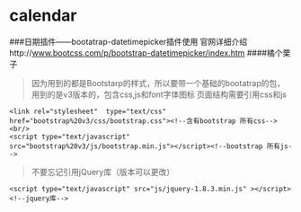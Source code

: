 # calendar

###日期插件——bootatrap-datetimepicker插件使用
官网详细介绍http://www.bootcss.com/p/bootstrap-datetimepicker/index.htm
####橘个栗子
>因为用到的都是Bootstarp的样式，所以要带一个基础的bootatrap的包，用到的是v3版本的，包含css,js和font字体图标
页面结构需要引用css和js
 ```
<link rel="stylesheet"  type="text/css" href="bootstrap%20v3/css/bootstrap.css"><!--含有bootstrap 所有css--><br/>
<script type="text/javascript" src="bootstrap%20v3/js/bootstrap.min.js"></script><!--bootstrap 所有js-->
```
>不要忘记引用jQuery库（版本可以更改）
```
<script type="text/javascript" src="js/jquery-1.8.3.min.js" ></script><!--jquery库-->
```
